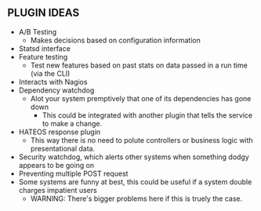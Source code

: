 PLUGIN IDEAS
------------

  * A/B Testing
    * Makes decisions based on configuration information
  * Statsd interface
  * Feature testing
    * Test new features based on past stats on data passed in a run time (via the CLI)
  * Interacts with Nagios
  * Dependency watchdog
    * Alot your system premptively that one of its dependencies has gone down 
      * This could be integrated with another plugin that tells the service to make a change.
  * HATEOS response plugin
    * This way there is no need to polute controllers or business logic with presentational data. 
  * Security watchdog, which alerts other systems when something dodgy appears to be going on 
  * Preventing multiple POST request
   * Some systems are funny at best, this could be useful if a system double charges impatient users 
     * WARNING: There's bigger problems here if this is truely the case. 
